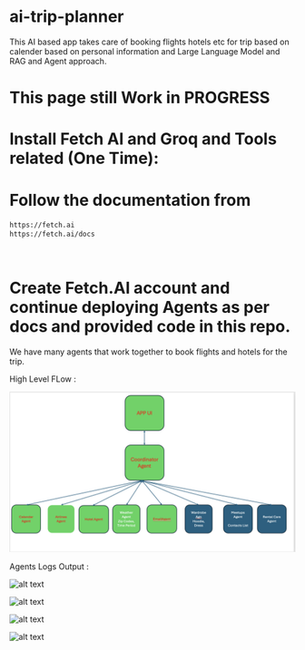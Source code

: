 # ai-trip-planner
This AI based app takes care of booking flights hotels etc for trip based on calender  based on personal information and Large Language Model and RAG and Agent approach. 

# This page still Work in PROGRESS



# Install Fetch AI and Groq and Tools related (One Time):

# Follow the documentation from 

```
https://fetch.ai
https://fetch.ai/docs

 
```

# Create Fetch.AI account and continue deploying Agents as per docs and provided code in this repo.

We have many agents that work together to book flights and hotels for the trip.

High Level FLow :

![alt text](Architecture.png)


Agents Logs Output : 

![alt text](CoordinatorAgent.png)


![alt text](FlightBookingAgent.png)


![alt text](HotelBookingAgent.png)


![alt text](EmailAgent.png)


